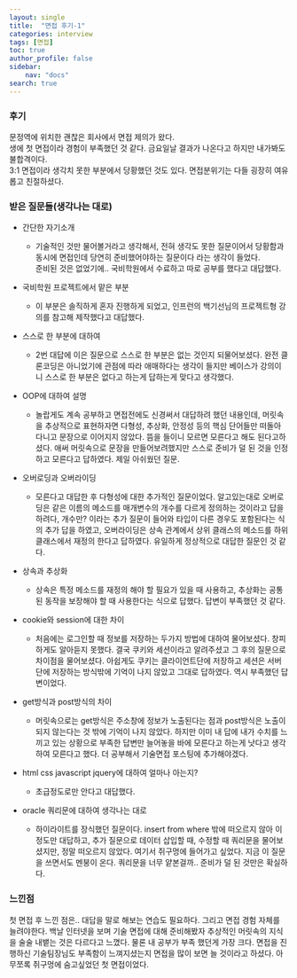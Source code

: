 ```yaml
---
layout: single
title:  "면접 후기-1"
categories: interview
tags: [면접]
toc: true
author_profile: false
sidebar:
    nav: "docs"
search: true
---
```

### 후기
문정역에 위치한 괜찮은 회사에서 면접 제의가 왔다.  
생에 첫 면접이라 경험이 부족했던 것 같다. 금요일날 결과가 나온다고 하지만 내가봐도 불합격이다.  
3:1 면접이라 생각치 못한 부분에서 당황했던 것도 있다.
면접분위기는 다들 굉장히 여유롭고 친절하셨다.

### 받은 질문들(생각나는 대로)
- 간단한 자기소개
  - 기술적인 것만 물어볼거라고 생각해서, 전혀 생각도 못한 질문이어서 당황함과 동시에 면접인데 당연히 준비했어야하는 질문이다 라는 생각이 들었다.  
준비된 것은 없었기에.. 국비학원에서 수료하고 따로 공부를 했다고 대답했다.

- 국비학원 프로젝트에서 맡은 부분

  - 이 부분은 솔직하게 혼자 진행하게 되었고, 인프런의 백기선님의 프로젝트형 강의를 참고해 제작했다고 대답했다.
- 스스로 한 부분에 대하여

  - 2번 대답에 이은 질문으로 스스로 한 부분은 없는 것인지 되물어보셨다. 완전 클론코딩은 아니었기에 관점에 따라 애매하다는 생각이 들지만 베이스가 강의이니 스스로 한 부분은 없다고 하는게 답하는게 맞다고 생각했다.

- OOP에 대하여 설명

  - 놀랍게도 계속 공부하고 면접전에도 신경써서 대답하려 했던 내용인데, 머릿속을 추상적으로 표현하자면 다형성, 추상화, 안정성 등의 핵심 단어들만 떠돌아 다니고 문장으로 이어지지 않았다. 뜸을 들이니 모르면 모른다고 해도 된다고하셨다. 애써 머릿속으로 문장을 만들어보려했지만 스스로 준비가 덜 된 것을 인정하고 모른다고 답하였다. 제일 아쉬웠던 질문.  

- 오버로딩과 오버라이딩

  - 모른다고 대답한 후 다형성에 대한 추가적인 질문이었다. 알고있는대로 오버로딩은 같은 이름의 메소드를 매개변수의 개수를 다르게 정의하는 것이라고 답을 하려다, 개수만? 이라는 추가 질문이 들어와 타입이 다른 경우도 포함된다는 식의 추가 답을 하였고, 오버라이딩은 상속 관계에서 상위 클래스의 메소드를 하위 클래스에서 재정의 한다고 답하였다. 유일하게 정상적으로 대답한 질문인 것 같다.

- 상속과 추상화  

  - 상속은 특정 메소드를 재정의 해야 할 필요가 있을 때 사용하고, 추상화는 공통된 동작을 보장해야 할 때 사용한다는 식으로 답했다. 답변이 부족했던 것 같다.


- cookie와 session에 대한 차이  

  - 처음에는 로그인할 때 정보를 저장하는 두가지 방법에 대하여 물어보셨다. 창피하게도 알아듣지 못했다. 결국 쿠키와 세션이라고 알려주셨고 그 후의 질문으로 차이점을 물어보셨다. 아쉽게도 쿠키는 클라이언트단에 저장하고 세션은 서버단에 저장하는 방식밖에 기억이 나지 않았고 그대로 답하였다. 역시 부족했던 답변이었다.

- get방식과 post방식의 차이  

  - 머릿속으로는 get방식은 주소창에 정보가 노출된다는 점과 post방식은 노출이 되지 않는다는 것 밖에 기억이 나지 않았다. 하지만 이미 내 답에 내가 수치를 느끼고 있는 상황으로 부족한 답변만 늘어놓을 바에 모른다고 하는게 낫다고 생각하여 모른다고 했다. 더 공부해서 기술면접 포스팅에 추가해야겠다.

-  html css javascript jquery에 대하여 얼마나 아는지?  

   - 초급정도로만 안다고 대답했다.

- oracle 쿼리문에 대하여 생각나는 대로

  - 하이라이트를 장식했던 질문이다. insert from where 밖에 떠오르지 않아 이정도만 대답하고, 추가 질문으로 데이터 삽입할 때, 수정할 때 쿼리문을 물어보셨지만, 정말 떠오르지 않았다. 여기서 쥐구멍에 들어가고 싶었다. 지금 이 질문을 쓰면서도 멘붕이 온다. 쿼리문을 너무 얕본걸까.. 준비가 덜 된 것만은 확실하다.  

### 느낀점
첫 면접 후 느낀 점은.. 대답을 말로 해보는 연습도 필요하다. 그리고 면접 경험 자체를 늘려야한다. 백날 인터넷을 보며 기술 면접에 대해 준비해봤자 추상적인 머릿속의 지식을 술술 내뱉는 것은 다르다고 느꼈다. 물론 내 공부가 부족 했던게 가장 크다. 면접을 진행하신 기술팀장님도 부족함이 느껴지셨는지 면접을 많이 보면 늘 것이라고 하셨다. 아무쪼록 쥐구멍에 숨고싶었던 첫 면접이었다.
